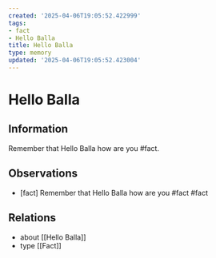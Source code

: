 ```yaml
---
created: '2025-04-06T19:05:52.422999'
tags:
- fact
- Hello Balla
title: Hello Balla
type: memory
updated: '2025-04-06T19:05:52.423004'
---
```


# Hello Balla

## Information

Remember that Hello Balla how are you #fact.

## Observations

- [fact] Remember that Hello Balla how are you #fact #fact

## Relations

- about [[Hello Balla]]
- type [[Fact]]
